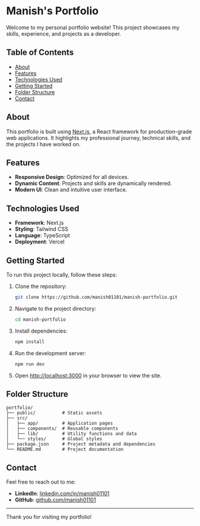 # Manish's Portfolio

Welcome to my personal portfolio website! This project showcases my skills, experience, and projects as a developer.

## Table of Contents

- [About](#about)
- [Features](#features)
- [Technologies Used](#technologies-used)
- [Getting Started](#getting-started)
- [Folder Structure](#folder-structure)
- [Contact](#contact)

## About

This portfolio is built using [Next.js](https://nextjs.org), a React framework for production-grade web applications. It highlights my professional journey, technical skills, and the projects I have worked on.

## Features

- **Responsive Design**: Optimized for all devices.
- **Dynamic Content**: Projects and skills are dynamically rendered.
- **Modern UI**: Clean and intuitive user interface.

## Technologies Used

- **Framework**: Next.js
- **Styling**: Tailwind CSS
- **Language**: TypeScript
- **Deployment**: Vercel

## Getting Started

To run this project locally, follow these steps:

1. Clone the repository:

   ```bash
   git clone https://github.com/manish01101/manish-portfolio.git
   ```

2. Navigate to the project directory:

   ```bash
   cd manish-portfolio
   ```

3. Install dependencies:

   ```bash
   npm install
   ```

4. Run the development server:

   ```bash
   npm run dev
   ```

5. Open [http://localhost:3000](http://localhost:3000) in your browser to view the site.

## Folder Structure

```
portfolio/
├── public/          # Static assets
├── src/
│   ├── app/         # Application pages
│   ├── components/  # Reusable components
│   ├── lib/         # Utility functions and data
│   └── styles/      # Global styles
├── package.json     # Project metadata and dependencies
└── README.md        # Project documentation
```

## Contact

Feel free to reach out to me:

<!-- - **Email**: manish@example.com -->
- **LinkedIn**: [linkedin.com/in/manish01101](https://linkedin.com/in/manish01101)
- **GitHub**: [github.com/manish01101](https://github.com/manish01101)

---

Thank you for visiting my portfolio!
